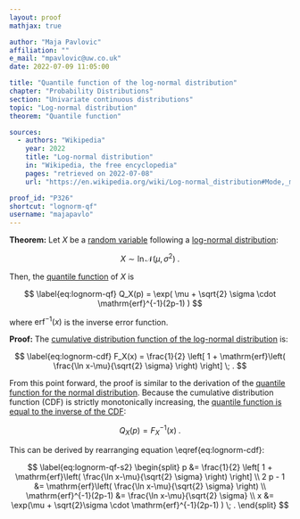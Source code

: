 ```yaml
---
layout: proof
mathjax: true

author: "Maja Pavlovic"
affiliation: ""
e_mail: "mpavlovic@uw.co.uk"
date: 2022-07-09 11:05:00

title: "Quantile function of the log-normal distribution"
chapter: "Probability Distributions"
section: "Univariate continuous distributions"
topic: "Log-normal distribution"
theorem: "Quantile function"

sources:
  - authors: "Wikipedia"
    year: 2022
    title: "Log-normal distribution"
    in: "Wikipedia, the free encyclopedia"
    pages: "retrieved on 2022-07-08"
    url: "https://en.wikipedia.org/wiki/Log-normal_distribution#Mode,_median,_quantiles"

proof_id: "P326"
shortcut: "lognorm-qf"
username: "majapavlo"
---
```



**Theorem:** Let $X$ be a [random variable](/D/rvar) following a [log-normal distribution](/D/lognorm):

$$ \label{eq:lognorm}
X \sim \ln \mathcal{N}(\mu, \sigma^2) \; .
$$

Then, the [quantile function](/D/qf) of $X$ is

$$ \label{eq:lognorm-qf}
Q_X(p) = \exp( \mu + \sqrt{2} \sigma \cdot \mathrm{erf}^{-1}(2p-1) )
$$

where $\mathrm{erf}^{-1}(x)$ is the inverse error function.


**Proof:** The [cumulative distribution function of the log-normal distribution](/P/lognorm-cdf) is:

$$ \label{eq:lognorm-cdf}
F_X(x) = \frac{1}{2} \left[ 1 + \mathrm{erf}\left( \frac{\ln x-\mu}{\sqrt{2} \sigma} \right) \right] \; .
$$

From this point forward, the proof is similar to the derivation of the [quantile function for the normal distribution](/P/norm-qf). Because the cumulative distribution function (CDF) is strictly monotonically increasing, the [quantile function is equal to the inverse of the CDF](/P/qf-cdf): 

$$ \label{eq:lognorm-qf-s1}
Q_X(p) = F_X^{-1}(x) \; .
$$

This can be derived by rearranging equation \eqref{eq:lognorm-cdf}:

$$ \label{eq:lognorm-qf-s2}
\begin{split}
p &= \frac{1}{2} \left[ 1 + \mathrm{erf}\left( \frac{\ln x-\mu}{\sqrt{2} \sigma} \right) \right] \\
2 p - 1 &= \mathrm{erf}\left( \frac{\ln x-\mu}{\sqrt{2} \sigma} \right) \\
\mathrm{erf}^{-1}(2p-1) &= \frac{\ln x-\mu}{\sqrt{2} \sigma} \\
x &= \exp(\mu + \sqrt{2}\sigma \cdot \mathrm{erf}^{-1}(2p-1) ) \; .
\end{split}
$$